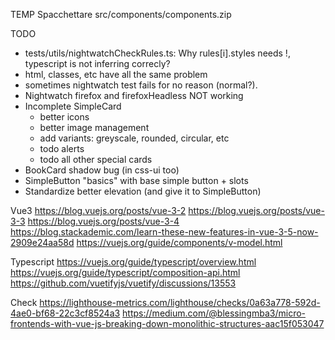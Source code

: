 TEMP
Spacchettare src/components/components.zip


TODO
 - tests/utils/nightwatchCheckRules.ts: Why rules[i].styles needs !, typescript is not inferring correcly?
 - html, classes, etc have all the same problem
 - sometimes nightwatch test fails for no reason (normal?).
 - Nightwatch firefox and firefoxHeadless NOT working
 - Incomplete SimpleCard
   - better icons
   - better image management
   - add variants: greyscale, rounded, circular, etc
   - todo alerts
   - todo all other special cards
 - BookCard shadow bug (in css-ui too)
 - SimpleButton "basics" with base simple button + slots
 - Standardize better elevation (and give it to SimpleButton)

Vue3
https://blog.vuejs.org/posts/vue-3-2
https://blog.vuejs.org/posts/vue-3-3
https://blog.vuejs.org/posts/vue-3-4
https://blog.stackademic.com/learn-these-new-features-in-vue-3-5-now-2909e24aa58d
https://vuejs.org/guide/components/v-model.html

Typescript
https://vuejs.org/guide/typescript/overview.html
https://vuejs.org/guide/typescript/composition-api.html
https://github.com/vuetifyjs/vuetify/discussions/13553

Check
https://lighthouse-metrics.com/lighthouse/checks/0a63a778-592d-4ae0-bf68-22c3cf8524a3
https://medium.com/@blessingmba3/micro-frontends-with-vue-js-breaking-down-monolithic-structures-aac15f053047
